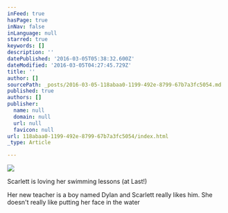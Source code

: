 ```yaml
---
inFeed: true
hasPage: true
inNav: false
inLanguage: null
starred: true
keywords: []
description: ''
datePublished: '2016-03-05T05:38:32.600Z'
dateModified: '2016-03-05T04:27:45.729Z'
title: ''
author: []
sourcePath: _posts/2016-03-05-118abaa0-1199-492e-8799-67b7a3fc5054.md
published: true
authors: []
publisher:
  name: null
  domain: null
  url: null
  favicon: null
url: 118abaa0-1199-492e-8799-67b7a3fc5054/index.html
_type: Article

---
```

![](https://the-grid-user-content.s3-us-west-2.amazonaws.com/7753bf4c-0694-45b6-8714-effb066427ca.jpg)

Scarlett is loving her swimming lessons (at Last!)

Her new teacher is a boy named Dylan and Scarlett really likes him. She doesn't really like putting her face in the water